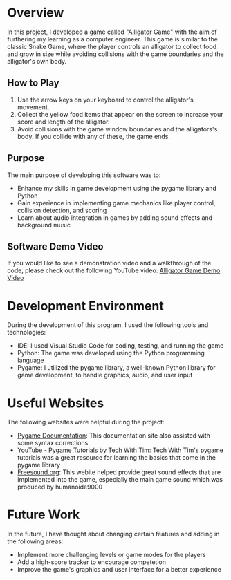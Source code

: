 # Overview 
In this project, I developed a game called "Alligator Game" with the aim of furthering my learning as a computer engineer. This game is similar to the classic Snake Game, where the player controls an alligator to collect food and grow in size while avoiding collisions with the game boundaries and the alligator's own body.

## How to Play
1. Use the arrow keys on your keyboard to control the alligator's movement.
2. Collect the yellow food items that appear on the screen to increase your score and length of the alligator.
3. Avoid collisions with the game window boundaries and the alligators's body. If you collide with any of these, the game ends.

## Purpose
The main purpose of developing this software was to:
* Enhance my skills in game development using the pygame library and Python
* Gain experience in implementing game mechanics like player control, collision detection, and scoring
* Learn about audio integration in games by adding sound effects and background music

## Software Demo Video
If you would like to see a demonstration video and a walkthrough of the code, please check out the following YouTube video:
[Alligator Game Demo Video]()

# Development Environment
During the development of this program, I used the following tools and technologies:
* IDE: I used Visual Studio Code for coding, testing, and running the game
* Python: The game was developed using the Python programming language
* Pygame: I utilized the pygame library, a well-known Python library for game development, to handle graphics, audio, and user input

# Useful Websites
The following websites were helpful during the project:

* [Pygame Documentation](https://www.pygame.org/docs/): This documentation site also assisted with some syntax corrections
* [YouTube - Pygame Tutorials by Tech With Tim](https://www.youtube.com/watch?v=i6xMBig-pP4&list=PLzMcBGfZo4-lp3jAExUCewBfMx3UZFkh5): Tech With Tim's pygame tutorials was a great resource for learning the basics that come in the pygame library
* [Freesound.org](https://freesound.org/): This webite helped provide great sound effects that are implemented into the game, especially the main game sound which was produced by humanoide9000

# Future Work
In the future, I have thought about changing certain features and adding in the following areas:

* Implement more challenging levels or game modes for the players
* Add a high-score tracker to encourage competetion
* Improve the game's graphics and user interface for a better experience